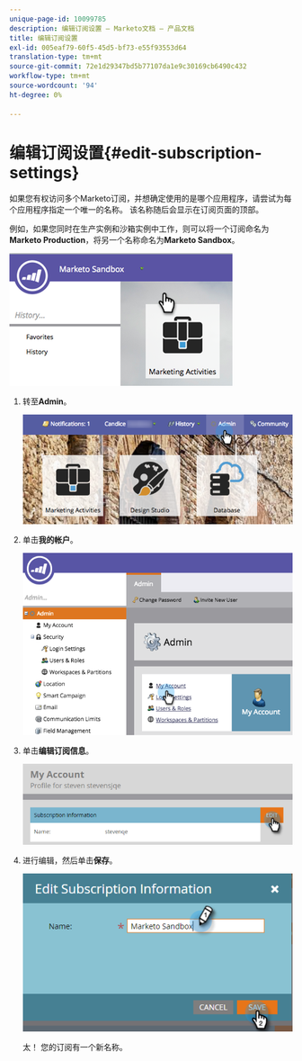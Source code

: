 ```yaml
---
unique-page-id: 10099785
description: 编辑订阅设置 — Marketo文档 — 产品文档
title: 编辑订阅设置
exl-id: 005eaf79-60f5-45d5-bf73-e55f93553d64
translation-type: tm+mt
source-git-commit: 72e1d29347bd5b77107da1e9c30169cb6490c432
workflow-type: tm+mt
source-wordcount: '94'
ht-degree: 0%

---
```


# 编辑订阅设置{#edit-subscription-settings}

如果您有权访问多个Marketo订阅，并想确定使用的是哪个应用程序，请尝试为每个应用程序指定一个唯一的名称。 该名称随后会显示在订阅页面的顶部。

例如，如果您同时在生产实例和沙箱实例中工作，则可以将一个订阅命名为&#x200B;**Marketo Production**，将另一个名称命名为&#x200B;**Marketo Sandbox**。

![](assets/image2016-4-8-14-3a34-3a28.png)

1. 转至&#x200B;**Admin**。

   ![](assets/adminhand-1.png)

1. 单击&#x200B;**我的帐户**。

   ![](assets/image2015-6-23-15-3a16-3a52.png)

1. 单击&#x200B;**编辑订阅信息**。

   ![](assets/image2016-5-24-10-3a34-3a32.png)

1. 进行编辑，然后单击&#x200B;**保存**。

   ![](assets/image2016-5-24-10-3a40-3a6.png)

   太！ 您的订阅有一个新名称。
